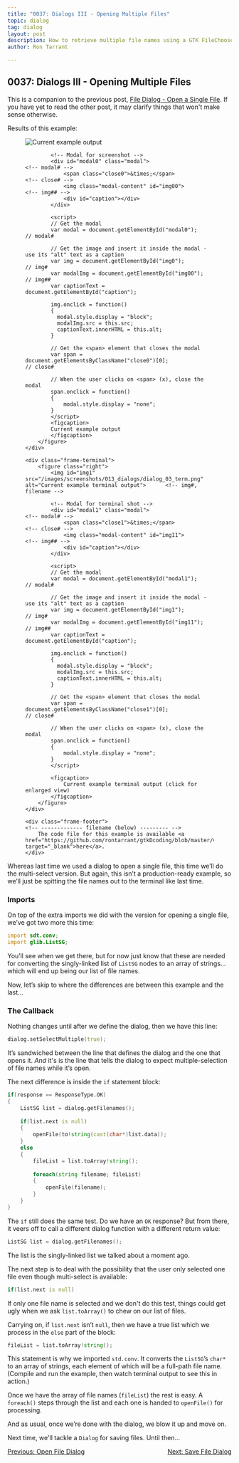 ```yaml
---
title: "0037: Dialogs III - Opening Multiple Files"
topic: dialog
tag: dialog
layout: post
description: How to retrieve multiple file names using a GTK FileChooserDialog - a D-language tutorial.
author: Ron Tarrant

---
```


## 0037: Dialogs III - Opening Multiple Files

This is a companion to the previous post, [File Dialog - Open a Single File](/2019/05/17/0036-file-open-dialogs.html). If you have yet to read the other post, it may clarify things that won't make sense otherwise. 

<div class="screenshot-frame">
	<div class="frame-header">
		Results of this example:
	</div>
	<div class="frame-screenshot">
		<figure>
			<img id="img0" src="/images/screenshots/013_dialogs/dialog_03.png" alt="Current example output">		<!-- img# -->
			
			<!-- Modal for screenshot -->
			<div id="modal0" class="modal">																	<!-- modal# -->
				<span class="close0">&times;</span>															<!-- close# -->
				<img class="modal-content" id="img00">															<!-- img## -->
				<div id="caption"></div>
			</div>
			
			<script>
			// Get the modal
			var modal = document.getElementById("modal0");														// modal#
			
			// Get the image and insert it inside the modal - use its "alt" text as a caption
			var img = document.getElementById("img0");															// img#
			var modalImg = document.getElementById("img00");													// img##
			var captionText = document.getElementById("caption");

			img.onclick = function()
			{
			  modal.style.display = "block";
			  modalImg.src = this.src;
			  captionText.innerHTML = this.alt;
			}
			
			// Get the <span> element that closes the modal
			var span = document.getElementsByClassName("close0")[0];											// close#
			
			// When the user clicks on <span> (x), close the modal
			span.onclick = function()
			{ 
				modal.style.display = "none";
			}
			</script>
			<figcaption>
			Current example output
			</figcaption>
		</figure>
	</div>

	<div class="frame-terminal">
		<figure class="right">
			<img id="img1" src="/images/screenshots/013_dialogs/dialog_03_term.png" alt="Current example terminal output">		<!-- img#, filename -->

			<!-- Modal for terminal shot -->
			<div id="modal1" class="modal">																				<!-- modal# -->
				<span class="close1">&times;</span>																		<!-- close# -->
				<img class="modal-content" id="img11">																		<!-- img## -->
				<div id="caption"></div>
			</div>
			
			<script>
			// Get the modal
			var modal = document.getElementById("modal1");																	// modal#
			
			// Get the image and insert it inside the modal - use its "alt" text as a caption
			var img = document.getElementById("img1");																		// img#
			var modalImg = document.getElementById("img11");																// img##
			var captionText = document.getElementById("caption");

			img.onclick = function()
			{
			  modal.style.display = "block";
			  modalImg.src = this.src;
			  captionText.innerHTML = this.alt;
			}
			
			// Get the <span> element that closes the modal
			var span = document.getElementsByClassName("close1")[0];														// close#
			
			// When the user clicks on <span> (x), close the modal
			span.onclick = function()
			{ 
				modal.style.display = "none";
			}
			</script>

			<figcaption>
				Current example terminal output (click for enlarged view)
			</figcaption>
		</figure>
	</div>

	<div class="frame-footer">																								<!-- ------------- filename (below) --------- -->
		The code file for this example is available <a href="https://github.com/rontarrant/gtkDcoding/blob/master/013_dialogs/dialog_03_file_open_multiple.d" target="_blank">here</a>.
	</div>
</div>

Whereas last time we used a dialog to open a single file, this time we’ll do the multi-select version. But again, this isn’t a production-ready example, so we’ll just be spitting the file names out to the terminal like last time.

### Imports

On top of the extra imports we did with the version for opening a single file, we’ve got two more this time:

```d
import sdt.conv;
import glib.ListSG;
```

You’ll see when we get there, but for now just know that these are needed for converting the singly-linked list of `ListSG` nodes to an array of strings... which will end up being our list of file names.

Now, let’s skip to where the differences are between this example and the last...

### The Callback

Nothing changes until after we define the dialog, then we have this line:

```d
dialog.setSelectMultiple(true);
```

It’s sandwiched between the line that defines the dialog and the one that opens it. *And* it's is the line that tells the dialog to expect multiple-selection of file names while it’s open.

The next difference is inside the `if` statement block:

```d
if(response == ResponseType.OK)
{
	ListSG list = dialog.getFilenames();
		
	if(list.next is null)
	{
		openFile(to!string(cast(char*)list.data));
	}
	else
	{
		fileList = list.toArray!string();
			
		foreach(string filename; fileList)
		{
			openFile(filename);
		}
	}
}
```

The `if` still does the same test. Do we have an `OK` response? But from there, it veers off to call a different dialog function with a different return value:

```d
ListSG list = dialog.getFilenames();
```

The list is the singly-linked list we talked about a moment ago.

The next step is to deal with the possibility that the user only selected one file even though multi-select is available:

```d
if(list.next is null)
```

If only one file name is selected and we don't do this test, things could get ugly when we ask `list.toArray()` to chew on our list of files.

Carrying on, if `list.next` isn’t `null`, then we have a true list which we process in the `else` part of the block:

```d
fileList = list.toArray!string();
```

This statement is why we imported `std.conv`. It converts the `ListSG`’s `char*` to an array of strings, each element of which will be a full-path file name. (Compile and run the example, then watch terminal output to see this in action.) 

Once we have the array of file names (`fileList`) the rest is easy. A `foreach()` steps through the list and each one is handed to `openFile()` for processing.

And as usual, once we’re done with the dialog, we blow it up and move on.

Next time, we'll tackle a `Dialog` for saving files. Until then...

<div class="blog-nav">
	<div style="float: left;">
		<a href="/2019/05/17/0036-file-open-dialogs.html">Previous: Open File Dialog</a>
	</div>
	<div style="float: right;">
		<a href="/2019/05/24/0038-file-save-dialog.html">Next: Save File Dialog</a>
	</div>
</div>

